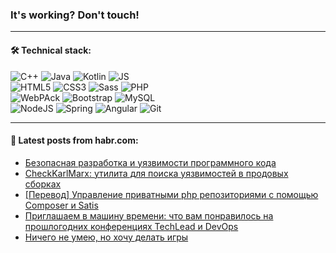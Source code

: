 ### It's working? Don't touch!

---

#### 🛠️ Technical stack:

![C++](https://img.shields.io/badge/C++-informational?logo=c%2B%2B&style=flat&logoColor=white&color=9C033A)
![Java](https://img.shields.io/badge/Java-informational?logo=java&style=flat&logoColor=white&color=007396)
![Kotlin](https://img.shields.io/badge/Kotlin-informational?logo=Kotlin&style=flat&logoColor=white&color=0095D5)
![JS](https://img.shields.io/badge/JS-informational?logo=javaScript&style=flat&logoColor=black&color=F7Df1E) <br>
![HTML5](https://img.shields.io/badge/HTML5-informational?logo=html5&style=flat&logoColor=white&color=E34F26)
![CSS3](https://img.shields.io/badge/CSS3-informational?logo=css3&style=flat&logoColor=white&color=157286)
![Sass](https://img.shields.io/badge/Saas-informational?logo=sass&style=flat&logoColor=white&color=hotpink)
![PHP](https://img.shields.io/badge/PHP-informational?logo=php&style=flat&logoColor=white&color=777BB4) <br>
![WebPAck](https://img.shields.io/badge/WebPack-informational?logo=webPack&style=flat&logoColor=white&color=FF6F00)
![Bootstrap](https://img.shields.io/badge/Bootstrap-informational?logo=Bootstrap&style=flat&logoColor=white&color=7952B3)
![MySQL](https://img.shields.io/badge/MySQL-informational?logo=MySQL&style=flat&logoColor=white&color=00f) <br>
![NodeJS](https://img.shields.io/badge/NodeJS-informational?logo=node.js&style=flat&logoColor=white&color=43853D)
![Spring](https://img.shields.io/badge/Spring-informational?logo=Spring&style=flat&logoColor=white&color=0A9EDC)
![Angular](https://img.shields.io/badge/Vue-informational?logo=vue.js&style=flat&logoColor=white&color=red)
![Git](https://img.shields.io/badge/Git-informational?logo=git&style=flat&logoColor=white&color=darkorange)

___

#### 💬 Latest posts from habr.com:

<!-- BLOG-POST-LIST:START -->
- [Безопасная разработка и уязвимости программного кода](https://habr.com/ru/post/659575/?utm_source=habrahabr&utm_medium=rss&utm_campaign=659575)
- [СheckKarlMarx: утилита для поиска уязвимостей в продовых сборках](https://habr.com/ru/post/659013/?utm_source=habrahabr&utm_medium=rss&utm_campaign=659013)
- [[Перевод] Управление приватными php репозиториями с помощью Composer и Satis](https://habr.com/ru/post/659627/?utm_source=habrahabr&utm_medium=rss&utm_campaign=659627)
- [Приглашаем в машину времени: что вам понравилось на прошлогодних конференциях TechLead и DevOps](https://habr.com/ru/post/659619/?utm_source=habrahabr&utm_medium=rss&utm_campaign=659619)
- [Ничего не умею, но хочу делать игры](https://habr.com/ru/post/659607/?utm_source=habrahabr&utm_medium=rss&utm_campaign=659607)
<!-- BLOG-POST-LIST:END -->
